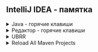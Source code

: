 ## IntelliJ IDEA - памятка
<details><summary>Java - горячие клавиши</summary>

```
Поиск/Замена (это земаст!)
   Ctrl + N               поиск класса, далее ALT+(-> / <-) - выбор ищем Files, All и т.д.
   Ctrl + F               поиск на текущем классе  
   Ctrl + R               автозамена на текущем классе
   Ctrl + Shift + F       поиск выражений в проекте/модулях/директориях
   Ctrl + Left Mouse      провалиться в метод/класс и т.д. чтобы прочитать про него
   Ctrl + ALT + (<-)      вернуться назад, или вперед (ВАЖНО)
   Ctrl + B               на классе/методе подняться до объявления класса/метода, 
                          а если еще раз нажать в объявлении, то увидим, где  используется класс/метод
   Ctrl + ALT + L         авто выравнивание кода
   Ctrl + Y               удалить строку (целиком)
   Ctrl + X               вырезать строку (целиком)
   Ctrl + D               создать дубликат строки
   Ctrl + W + W + ...     выделение кода (слово -> строка -> блок -> метод -> класс и тд)
   Ctrl + Shift + W       обратное снятие выделения
   Ctrl + Insret          выделение строки целиком
   Shift + End            выделить все что справа от курсора в строке

   Ctrl + Shift + [стрелка выше/ниже]     перемещение вверх/вниз строки в коде

Запилить кусок кода в структуру:
   1. Ctrl + W    много раз до готовности
   2. Ctrl + Alt + T
   3. [нажать цифру на клаве, например '6'  =  try{} catch{}]

Создание структур с нуля:
' fori ' + (Tab или Enter) + Tab   сразу забиваем второй критерий в цикле for и цикл готов!
' foreach ' + (Tab или Enter)      шаблон для цикла типа ' for each ' - просто добавь воды)
' iter ' + (Tab или Enter)         перебрать элементы коллекции

Быстрая отладка.
   Shift + F9      запуск отладки
   F8              построчный прогон без захода в методы
   F7              с заходом в методы
   Alt + F8        открыть окно эмуляции (=отладка в отладке)
   Alt + F9        прогнать до курсора

Атомарная отладка с заходом в контекстные методы:
   ставим breakpoint на строке public static void main => Shift + F9 => F7, F7...

Рефакторинг.
   Shift + F6      переименовать переменную
   Ctrl + F6       изменить сигнатуру метода

Навигация:
   Ctrl + Q        где стоит курсор, показать подробности метода/класса/значения и т.д.
   Ctrl + P        напомнить сигнатуру
   Alt + F7        где стоит курсор, показать все места где используется метод/класс/значение и т.д.
   Alt + 1         скрыть/показать панель 'Project'
   Ctrl + Alt + O  удалить неисп. импорты
   Alt + [стрелка влево/вправо]    перемещение по закладкам

Промежуточная обработка текста, который вы откуда то скопировали:
0. Ctrl + C        на тексте неважно откуда
1. WIN + R         окно винды ВЫПОЛНИТЬ...
2. Ctrl + V        и редактируем, убираем лишнее
3. Ctrl + A        выделяем результат редактирования
4. Ctrl + C        копируем выделенный результат редактирования
5. Ctrl + V        вставляем куда нужно
   
Быстрое создание переменной (если написали метод/экземпляр, который что-то возвращает, 
а нужно результат запилить на переменную) Alt+Enter, [introduce local variable] Enter
```

</details>

<details><summary>Редактор - горячие клавиши</summary>

```
Ctrl + Shift + U        Переключить в "ВЕРХНИЙ/нижний" регистр 
Ctrl + Z                Undo, отменить последнее действие  
Ctrl + Shift + Z        Redo, отменить последнюю отмену действия  
Ctrl + Shift + V        Расширенная вставка из буфера обмена (с историей)  
Ctrl (+ Shift) + W      Инкрементальное выделение выражения  
Ctrl + влево/вправо     Перемещение между словами  
Ctrl + вверх/вниз       Прокрутка кода без изменения позиции курсора  
Ctrl + Home/End         Переход в начало/конец файла  
Shift + Del (Ctr + Y)   Удаление строки, отличие в том, где потом окажется курсор  
Ctrl + Del              Удалить от текущей позиции до конца слова  
Ctrl + Backspace        Удалить от текущей позиции до начала слова  
Ctrl + D                Дублировать текущую строку  
Tab / Shift + Tab       Увеличить/уменьшить текущий отступ  
Ctrl + Alt + I          Выравнивание отступов в коде  
Ctrl + Alt + L          Приведение кода в соответствие code style  
Ctrl + /                Закомментировать/раскомментировать текущую строку  
Ctrl + Shift + /        Закомментировать/раскомментировать выделенный код  
Ctrl + -/+              Фолдинг, свернуть/развернуть  
Ctrl + Shift + -/+      Фолдинг, свернуть/развернуть все  
Ctrl + Shift + .        Сделать текущий скоуп сворачиваемым и свернуть его  
Ctrl + .                Сделать текущий скоуп несворачиваемым  
Ctrl + R                Замена в тексте  
Ctrl + Shift + R        Замена во всех файлах
Ctrl + W + W            Выделить всю строку  
```

**Окна, вкладки:**
```  
Alt + влево/вправо      Перемещение между вкладками
Ctrl + F4               Закрыть вкладку
Alt + циферка           Открытие/закрытие окон Project, Structure, Changes и тд
Ctrl + Tab              Switcher, переключение между вкладками и окнами
Shift + Esc             Закрыть активное окно
F12                     Открыть последнее закрытое окно
Ctrl + колесико         Zoom, если он был вами настроен
```

**Закладки:**  
```  
F11                     Поставить или снять закладку  
Ctrl + F11              Аналогично с присвоением буквы или цифры  
Shift + F11             Переход к закладке (удаление — клавишей Delete)  
Ctrl + Число            Быстрый переход к закладке с присвоенным числом  
```

**Подсказки и документация:**  
```  
Ctrl + Q                Документация к тому, на чем сейчас курсор  
Ctrl + Shift + I        Показать реализацию метода или класса  
Alt + Q                 Отобразить имя класса или метода, в котором мы находимся  
Ctrl + P                Подсказка по аргументам метода  
Ctrl + F1               Показать описание ошибки или варнинга  
Alt + Enter             Показать, что нам предлагают «лампочки»  
```

**Поиск:**  
```  
Дважды Shift            Быстрый поиск по всему проекту  
Ctrl + Shift + A        Быстрый поиск по настройкам, действиям и тд  
Alt + вниз/вверх        Перейти к следующему/предыдущему методу  
Ctrl + [ и Ctr + ]      Перемещение к началу и концу текущего скоупа  
Ctrl + F                Поиск в файле  
Ctrl + Shift + F        Поиск по всем файлам (переход — F4)  
Ctrl + F3               Искать слово под курсором   
F3 / Shift + F3         Искать вперед/назад  
Ctrl + G                Переход к строке или строке:номеру_символа  
Ctrl + F12              Список методов с переходом к их объявлению  
Ctrl + E                Список недавно открытых файлов с переходом к ним  
Ctrl + Shift + E        Список недавно измененных файлов с переходом к ним  
Ctrl + H                Иерархия наследования текущего класса и переход по ней  
Ctrl + Alt + H          Иерархия вызовов выбранного метода  
Ctrl + N                Поиск класса по имени и переход к нему  
Ctrl + Shift + N        Поиск файла по имени и переход к нему  
Ctrl + B                Перейти к объявлению переменной, класса, метода  
Ctrl + Alt + B          Перейти к реализации  
Ctrl + Shift + B        Определить тип и перейти к его реализации  
Shift + Alt + влево     Перемещение назад по стеку поиска  
Shift + Alt + вправо    Перемещение вперед по стеку поиска  
F2 / Shift + F2         Переход к следующей/предыдущей ошибке  
Shift + Alt + 7         Найти все места, где используется метод/переменная  
Ctrl + Alt + 7          Как предыдущий пункт, только во всплывающем окне
```

**Генерация кода и рефакторинг:**  
```  
Ctrl + Space            Полный автокомплит  
Ctrl + Shift + Space    Автокомплит с фильтрацией по подходящему типу  
Alt + /                 Простой автокомплит по словам, встречающимся в проекте  
Ctrl + I                Реализовать интерфейс  
Ctrl + O                Переопределить метод родительского класса  
Ctrl + J                Генерация шаблонного кода (обход по итератору и тд)  
Ctrl + Alt + J          Обернуть выделенный код в один из шаблонов  
Alt + Insert            Генератор кода — сеттеров, зависимостей в pom.xml и тд  
Shift + F6              Переименование переменной, класса и тд во всем коде  
Ctrl + F6               Изменение сигнатуры метода во всем коде  
F6                      Перемещение метода, класса или пакета  
F5                      Создать копию класса, файла или каталога  
Shift + F5              Создать копию класса в том же пакете  
Alt + Delete            Безопасное удаление класса, метода или атрибута  
Ctrl + Alt + M          Выделение метода  
Ctrl + Alt + V          Выделение переменной  
Ctrl + Alt + F          Выделение атрибута  
Ctrl + Alt + C          Выделение константы (public final static)  
Ctrl + Alt + P          Выделение аргумента метода  
Ctrl + Alt + N          Инлайнинг метода, переменной, аргумента или константы  
Ctrl + Alt + O          Оптимизация импортов (Удаляет все НЕиспользуемые import`ы) 
```

**Прочее:**  
```  
Ctrl + ~                Быстрое переключение цветовой схемы, code style и тд  
Alt + F12               Открыть/закрыть терминал  
F10                     Запустить последнюю запущенную программу или тест  
Shift + F10             Запустить открытую в редакторе программу или тест  
Shift + Alt + F10       Запустить что-то из списка того что запускалось раньше  
Ctrl + F2               Остановить программу  
Ctrl + Alt + A          Добавить в систему контроля версий  
Ctrl + K                Сделать коммит в систему контроля версий  
Ctrl + Shift + K        Сделать пуш в систему контроля версий  
Ctrl + Shift + P        В Scala-плагине определяет implicit параметры  
Ctrl + Shift + Q        В Scala-плагине определяет implicit преобразования  
```

</details>

<details><summary>UBRR</summary>

### Intellij Idea. Настройка

* настроить в соответствии со скриншотами:
  
![MavenProfiles](/img/MavenProfiles.JPG)


![JavaCompiller.JPG](/img/JavaCompiller.JPG)

заменить команду `-Xlint:none -Xdoclint:none -nowarn`

на `-parameters -Xlint:none -Xdoclint:none`

* в конце выполнить:

1. в терминале  `mvn -U clean install`

2. IDEA -> File -> Invalidate Caches/ Restart

### Если возникает ошибка: 

### import static oracle.jdbc.OracleTypes.VARCHAR;

* нужно из проекта добавить библиотеку `ojdbc8-1.0.jar` в репозиторий M2.

 `mvn install:install-file -Dfile=./lib/ojdbc8-1.0.jar -DgroupId=com.oracle -DartifactId=ojdbc8 -Dversion=1.0 -Dpackaging=jar`

* в конце выполнить:

1. в терминале  `mvn -U clean install`

2. IDEA -> File -> Invalidate Caches/ Restart

</details>

<details><summary>Reload All Maven Projects</summary>

### Перезагрузить все проекты Maven

![ReloadMavenProject.JPG](/img/ReloadMavenProject.JPG)

Если вы работаете в IntelliJ, есть четыре независимых способа обновления репозиториев maven. Каждый из них обновляет другой локальный репозиторий на вашем компьютере или обновляет их по-разному.

```
1. mvn -U clean install
2. Ctrl + Shift + A - Reimport
3. В окне Maven (справа) -> нажать "Круглые стрелки"
4. Ctrl+Alt+S -> Build, Execution, Deployment -> Build Tools -> Maven -> Repositories -choose rep - update
```
Что интересно, часто говорят, что последнее обновление совпадает с круглыми стрелками в окне Maven. Но, по моему опыту, они совершенно разные! Доказательство: нашему большому проекту не удалось выполнить последнее обновление, но он существует и успешно работает без него. И двойные круглые стрелки работают нормально.

Каждый из этих четырех может помочь вам с вашими проблемами и / или найти собственные проблемы. Например, для запуска нашего реального проекта нужен только первый, но для тестирования в IntelliJ нам также нужны 2 и 3. Конечно, кому-то тоже нужно 4. (Почему еще он есть в IntelliJ?)
</details>